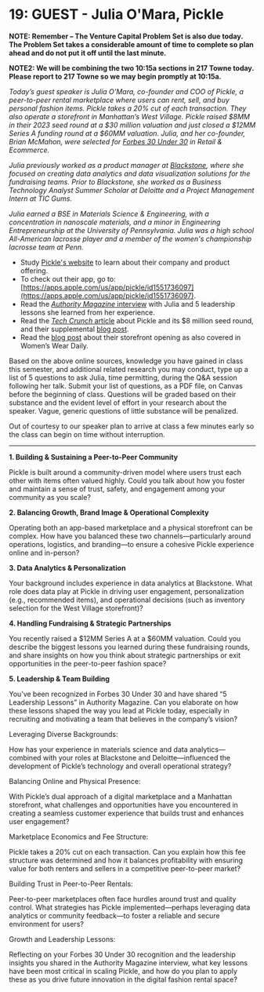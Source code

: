# 19: GUEST - Julia O'Mara, Pickle

**NOTE: Remember – The Venture Capital Problem Set is also due today. The Problem Set takes a considerable amount of time to complete so plan ahead and do not put it off until the last minute.**

**NOTE2: We will be combining the two 10:15a sections in 217 Towne today. Please report to 217 Towne so we may begin promptly at 10:15a.**

*Today’s guest speaker is Julia O’Mara, co-founder and COO of Pickle, a peer-to-peer rental marketplace where users can rent, sell, and buy personal fashion items. Pickle takes a 20% cut of each transaction. They also operate a storefront in Manhattan’s West Village. Pickle raised* *\$8MM in their 2023 seed round at a \$30 million valuation and just closed a \$12MM Series A funding round at a \$60MM valuation. Julia, and her co-founder, Brian McMahon, were selected for* [*Forbes 30 Under 30*](https://www.forbes.com/profile/pickle/?sh=2aba9bf661e0) *in Retail & Ecommerce.*

*Julia previously worked as a product manager at [Blackstone](https://www.blackstone.com/), where she focused on creating data analytics and data visualization solutions for the fundraising teams. Prior to Blackstone, she worked as a Business Technology Analyst Summer Scholar at Deloitte and a Project Management Intern at TIC Gums.*

*Julia earned a BSE in Materials Science & Engineering, with a concentration in nanoscale materials, and a minor in Engineering Entrepreneurship at the University of Pennsylvania. Julia was a high school All-American lacrosse player and a member of the women's championship lacrosse team at Penn.*

- Study [Pickle's website](https://shoponpickle.com/) to learn about their company and product offering.
- To check out their app, go to: [https://apps.apple.com/us/app/pickle/id1551736097](https://apps.apple.com/us/app/pickle/id1551736097).
- Read the [*Authority Magazine* interview](https://medium.com/authority-magazine/inspirational-women-in-stem-and-tech-julia-omara-of-pickle-poll-on-the-5-leadership-lessons-she-c02df09d67bb) with Julia and 5 leadership lessons she learned from her experience.
- Read the [*Tech Crunch* article](https://techcrunch.com/2023/10/11/peer-to-peer-fashion-rental-marketplace-pickle-picks-up-8-million/?guccounter=1&guce_referrer=aHR0cHM6Ly93d3cuZ29vZ2xlLmNvbS8&guce_referrer_sig=AQAAAFZVZSpmWH7CGsIlDH7TSJ_ffWz3V0k9ttUV1Ctu8tKrFwQlzA2eqbj9FEsee5bL0yt4yuw_ir0N81ayUhR9qt1Sz4BQYMKG5N9A-WrLNZkBIn7fj8dy_MgaoDW7KzWo8mSNxkZFo7Up5Gu9N0FhK0vR4juMidbgas1XyAUb9bT1) about Pickle and its \$8 million seed round, and their supplemental [blog post](https://medium.com/shop-on-pickle/pickle-raises-8m-to-make-your-neighbors-closet-and-yours-easy-to-rent-f9672c74334a).
- Read the [blog post](https://medium.com/shop-on-pickle/pickle-opens-nycs-first-peer-to-peer-fashion-rental-storefront-e8c415027e51) about their storefront opening as also covered in Women’s Wear Daily.

Based on the above online sources, knowledge you have gained in class this semester, and additional related research you may conduct, type up a list of 5 questions to ask Julia, time permitting, during the Q&A session following her talk. Submit your list of questions, as a PDF file, on Canvas before the beginning of class. Questions will be graded based on their substance and the evident level of effort in your research about the speaker. Vague, generic questions of little substance will be penalized.

Out of courtesy to our speaker plan to arrive at class a few minutes early so the class can begin on time without interruption.

---

**1. Building & Sustaining a Peer-to-Peer Community**

Pickle is built around a community-driven model where users trust each other with items often valued highly. Could you talk about how you foster and maintain a sense of trust, safety, and engagement among your community as you scale?

**2. Balancing Growth, Brand Image & Operational Complexity**

Operating both an app-based marketplace and a physical storefront can be complex. How have you balanced these two channels—particularly around operations, logistics, and branding—to ensure a cohesive Pickle experience online and in-person?

**3. Data Analytics & Personalization**

Your background includes experience in data analytics at Blackstone. What role does data play at Pickle in driving user engagement, personalization (e.g., recommended items), and operational decisions (such as inventory selection for the West Village storefront)?

**4. Handling Fundraising & Strategic Partnerships**

You recently raised a \$12MM Series A at a \$60MM valuation. Could you describe the biggest lessons you learned during these fundraising rounds, and share insights on how you think about strategic partnerships or exit opportunities in the peer-to-peer fashion space?

**5. Leadership & Team Building**

You’ve been recognized in Forbes 30 Under 30 and have shared “5 Leadership Lessons” in Authority Magazine. Can you elaborate on how these lessons shaped the way you lead at Pickle today, especially in recruiting and motivating a team that believes in the company’s vision?



Leveraging Diverse Backgrounds:

 How has your experience in materials science and data analytics—combined with your roles at Blackstone and Deloitte—influenced the development of Pickle’s technology and overall operational strategy?

Balancing Online and Physical Presence:

 With Pickle’s dual approach of a digital marketplace and a Manhattan storefront, what challenges and opportunities have you encountered in creating a seamless customer experience that builds trust and enhances user engagement?

Marketplace Economics and Fee Structure:

 Pickle takes a 20% cut on each transaction. Can you explain how this fee structure was determined and how it balances profitability with ensuring value for both renters and sellers in a competitive peer-to-peer market?

Building Trust in Peer-to-Peer Rentals:

 Peer-to-peer marketplaces often face hurdles around trust and quality control. What strategies has Pickle implemented—perhaps leveraging data analytics or community feedback—to foster a reliable and secure environment for users?

Growth and Leadership Lessons:

 Reflecting on your Forbes 30 Under 30 recognition and the leadership insights you shared in the Authority Magazine interview, what key lessons have been most critical in scaling Pickle, and how do you plan to apply these as you drive future innovation in the digital fashion rental space?